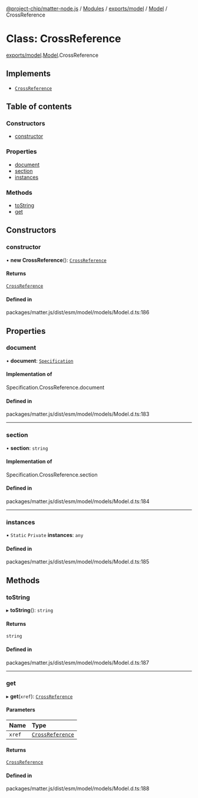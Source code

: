 [@project-chip/matter-node.js](../README.md) / [Modules](../modules.md) / [exports/model](../modules/exports_model.md) / [Model](../modules/exports_model.Model.md) / CrossReference

# Class: CrossReference

[exports/model](../modules/exports_model.md).[Model](../modules/exports_model.Model.md).CrossReference

## Implements

- [`CrossReference`](../modules/exports_model.Specification.md#crossreference)

## Table of contents

### Constructors

- [constructor](exports_model.Model.CrossReference.md#constructor)

### Properties

- [document](exports_model.Model.CrossReference.md#document)
- [section](exports_model.Model.CrossReference.md#section)
- [instances](exports_model.Model.CrossReference.md#instances)

### Methods

- [toString](exports_model.Model.CrossReference.md#tostring)
- [get](exports_model.Model.CrossReference.md#get)

## Constructors

### constructor

• **new CrossReference**(): [`CrossReference`](exports_model.Model.CrossReference.md)

#### Returns

[`CrossReference`](exports_model.Model.CrossReference.md)

#### Defined in

packages/matter.js/dist/esm/model/models/Model.d.ts:186

## Properties

### document

• **document**: [`Specification`](../enums/exports_model.Specification-1.md)

#### Implementation of

Specification.CrossReference.document

#### Defined in

packages/matter.js/dist/esm/model/models/Model.d.ts:183

___

### section

• **section**: `string`

#### Implementation of

Specification.CrossReference.section

#### Defined in

packages/matter.js/dist/esm/model/models/Model.d.ts:184

___

### instances

▪ `Static` `Private` **instances**: `any`

#### Defined in

packages/matter.js/dist/esm/model/models/Model.d.ts:185

## Methods

### toString

▸ **toString**(): `string`

#### Returns

`string`

#### Defined in

packages/matter.js/dist/esm/model/models/Model.d.ts:187

___

### get

▸ **get**(`xref`): [`CrossReference`](exports_model.Model.CrossReference.md)

#### Parameters

| Name | Type |
| :------ | :------ |
| `xref` | [`CrossReference`](../modules/exports_model.Specification.md#crossreference) |

#### Returns

[`CrossReference`](exports_model.Model.CrossReference.md)

#### Defined in

packages/matter.js/dist/esm/model/models/Model.d.ts:188
